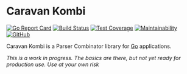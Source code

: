 # Caravan Kombi

[![Go Report Card](https://goreportcard.com/badge/github.com/caravan/kombi?nocache=1)](https://goreportcard.com/report/github.com/caravan/kombi) [![Build Status](https://www.travis-ci.com/github/caravan/kombi.svg?branch=main)](https://www.travis-ci.com/github/caravan/kombi) [![Test Coverage](https://api.codeclimate.com/v1/badges/38ccff6806824a1621c0/test_coverage)](https://codeclimate.com/github/caravan/kombi/test_coverage) [![Maintainability](https://api.codeclimate.com/v1/badges/38ccff6806824a1621c0/maintainability)](https://codeclimate.com/github/caravan/kombi/maintainability) [![GitHub](https://img.shields.io/github/license/caravan/kombi?cache=0)](https://github.com/caravan/kombi/blob/main/LICENSE.md)

Caravan Kombi is a Parser Combinator library for [Go](https://golang.org/) applications.

_This is a work in progress. The basics are there, but not yet ready for production use. Use at your own risk_
